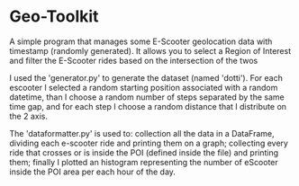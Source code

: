 # Geo-Toolkit
A simple program that manages some E-Scooter geolocation data with timestamp (randomly generated). It allows you to select a Region of Interest and filter the E-Scooter rides based on the intersection of the twos

I used the 'generator.py' to generate the dataset (named 'dotti'). For each escooter I selected a random starting position associated with a random datetime, than I choose a random number of steps separated by the same time gap, and for each step I choose a random distance that I distribute on the 2 axis.

The 'dataformatter.py' is used to: collection all the data in a DataFrame, dividing each e-scooter ride and printing them on a graph; collecting every ride that crosses or is inside the POI (defined inside the file) and printing them; finally I plotted an histogram representing the number of eScooter inside the POI area per each hour of the day.
